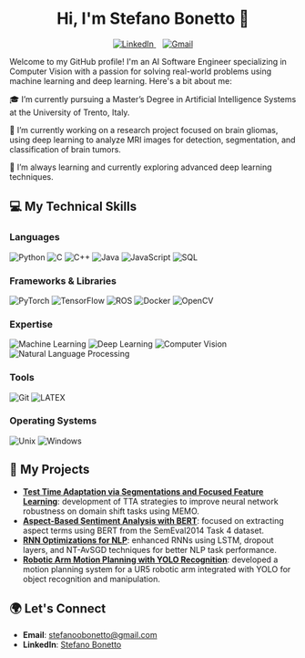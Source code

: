 <h1 align="center">Hi, I'm Stefano Bonetto 👋 </h1>

<p align='center'>
  <a href="https://www.linkedin.com/in/stefano-bonetto/">
    <img src="https://img.shields.io/badge/LinkedIn-0077B5?style=for-the-badge&logo=linkedin&logoColor=white" alt="LinkedIn"></img>
  </a>&nbsp;&nbsp;
  <a href="mailto:stefanoobonetto@gmail.com">
    <img src="https://img.shields.io/badge/Gmail-D14836?style=for-the-badge&logo=gmail&logoColor=white" alt="Gmail"></img>
  </a> 
</p>


Welcome to my GitHub profile! I'm an AI Software Engineer specializing in Computer Vision with a passion for solving real-world problems using machine learning and deep learning. Here's a bit about me:

🎓 I’m currently pursuing a Master’s Degree in Artificial Intelligence Systems at the University of Trento, Italy.

🔭 I’m currently working on a research project focused on brain gliomas, using deep learning to analyze MRI images for detection, segmentation, and classification of brain tumors.

🌱 I’m always learning and currently exploring advanced deep learning techniques.

## 💻 My Technical Skills

### Languages
 ![Python](https://img.shields.io/badge/Python-3776AB?style=flat-square&logo=python&logoColor=white) ![C](https://img.shields.io/badge/C-A8B9CC?style=flat-square&logo=c&logoColor=white)
 ![C++](https://img.shields.io/badge/C++-00599C?style=flat-square&logo=c%2B%2B&logoColor=white) 
 ![Java](https://img.shields.io/badge/Java-007396?style=flat-square&logo=java&logoColor=white) 
 ![JavaScript](https://img.shields.io/badge/JavaScript-F7DF1E?style=flat-square&logo=javascript&logoColor=black) 
 ![SQL](https://img.shields.io/badge/SQL-4479A1?style=flat-square&logo=mysql&logoColor=white) 

### Frameworks & Libraries 
 ![PyTorch](https://img.shields.io/badge/PyTorch-EE4C2C?style=flat-square&logo=pytorch&logoColor=white) 
 ![TensorFlow](https://img.shields.io/badge/TensorFlow-FF6F00?style=flat-square&logo=tensorflow&logoColor=white) 
 ![ROS](https://img.shields.io/badge/ROS-22314E?style=flat-square&logo=ros&logoColor=white)
 ![Docker](https://img.shields.io/badge/Docker-2496ED?style=flat-square&logo=docker&logoColor=white) 
 ![OpenCV](https://img.shields.io/badge/OpenCV-5C3EE8?style=flat-square&logo=opencv&logoColor=white) 

### Expertise
 ![Machine Learning](https://img.shields.io/badge/-Machine%20Learning-102230?style=flat-square&logoColor=white) 
 ![Deep Learning](https://img.shields.io/badge/-Deep%20Learning-102230?style=flat-square&logo=tensorflow&logoColor=white) 
 ![Computer Vision](https://img.shields.io/badge/-Computer%20Vision-102230?style=flat-square&logo=opencv&logoColor=white) 
 ![Natural Language Processing](https://img.shields.io/badge/-NLP-102230?style=flat-square&logo=spacy&logoColor=white) 

### Tools
 ![Git](https://img.shields.io/badge/Git-F05032?style=flat-square&logo=git&logoColor=white) 
 ![LATEX](https://img.shields.io/badge/LaTeX-008080?style=flat-square&logo=latex&logoColor=white) 

### Operating Systems
 ![Unix](https://img.shields.io/badge/Unix-000000?style=flat-square&logo=unix&logoColor=white) 
 ![Windows](https://img.shields.io/badge/Windows-0078D6?style=flat-square&logo=windows&logoColor=white) 

## 🚀 My Projects
- **[Test Time Adaptation via Segmentations and Focused Feature Learning](https://github.com/stefanoobonetto/DeepLearning_project)**: development of TTA strategies to improve neural network robustness on domain shift tasks using MEMO.
- **[Aspect-Based Sentiment Analysis with BERT](https://github.com/stefanoobonetto/AspectBasedSentimentAnalysis)**: focused on extracting aspect terms using BERT from the SemEval2014 Task 4 dataset.
- **[RNN Optimizations for NLP](https://github.com/stefanoobonetto/LM_RNN-Optimizations)**: enhanced RNNs using LSTM, dropout layers, and NT-AvSGD techniques for better NLP task performance.
- **[Robotic Arm Motion Planning with YOLO Recognition](https://github.com/MattiaRigon/Ur5_motion_and_Lego_Detection)**: developed a motion planning system for a UR5 robotic arm integrated with YOLO for object recognition and manipulation.

## 🌍 Let's Connect
- **Email**: [stefanoobonetto@gmail.com](mailto:stefanoobonetto@gmail.com)
- **LinkedIn**: [Stefano Bonetto](https://www.linkedin.com/in/stefano-bonetto/)

<!--## Most Used Languages
![Top Langs](https://github-readme-stats.vercel.app/api/top-langs/?username=stefanoobonetto&layout=compact)--!>
